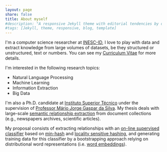 ```yaml
---
layout: page
share: false
title: About myself
#description: "A responsive Jekyll theme with editorial tendencies by designer Michael Rose."
#tags: [Jekyll, theme, responsive, blog, template]
---
```


<!--
<figure class="image-pull-right">
<img src="{{ site.url }}/images/qrcode.png" alt="v-Card" class=".image-pull-right" width="128" />
<figcaption>My v-Card as a QR Code.</figcaption>
</figure>
-->

I'm a computer science researcher at [INESC-ID],  I love to play with data and extract knowledge from large volumes of datasets, be they structured or unstructured, text or numbers. You can see my [Curriculum Vitae] for more details. 

I'm interested in the following research topics:

* Natural Language Processing
* Machine Learning
* Information Extraction
* Big Data

I'm also a Ph.D. candidate at [Instituto Superior Técnico] under the supervision of [Professor Mário Jorge Gaspar da Silva]. My thesis deals with large-scale [semantic relationship extraction] from document collections (e.g., newspapers archives, scientific articles).

My proposal consists of extracting relationships with an [on-line supervised classifier] based on [min-hash] and [locality sensitive hashing], and generating training data for this classifier by a bootstrapping approach relying on distributional word representations (i.e. [word embeddings]).

[Instituto Superior Técnico]: http://www.tecnico.ulisboa.pt/
[Professor Mário Jorge Gaspar da Silva]: http://web.tecnico.ulisboa.pt/mario.gaspar.silva/
[INESC-ID]: http://www.inesc-id.pt
[min-hash]: https://en.wikipedia.org/wiki/MinHash
[word embeddings]: https://en.wikipedia.org/wiki/Word_embedding
[locality sensitive hashing]: https://en.wikipedia.org/wiki/Locality-sensitive_hashing
[semantic relationship extraction]: https://en.wikipedia.org/wiki/Relationship_extraction
[on-line supervised classifier]: https://en.wikipedia.org/wiki/Online_machine_learning
[Curriculum Vitae]: https://davidsbatista.github.io/about/dsbatista-cv.en.pdf

